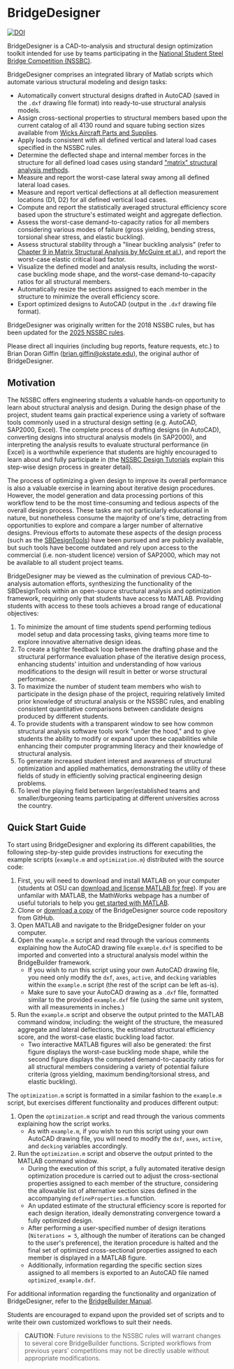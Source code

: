 # BridgeDesigner
[![DOI](https://zenodo.org/badge/DOI/10.5281/zenodo.14261034.svg)](https://doi.org/10.5281/zenodo.14261034)

BridgeDesigner is a CAD-to-analysis and structural design optimization toolkit intended for use by teams participating in the [National Student Steel Bridge Competition (NSSBC)](https://www.aisc.org/education/university-programs/student-steel-bridge-competition).

BridgeDesigner comprises an integrated library of Matlab scripts which automate various structural modeling and design tasks:
- Automatically convert structural designs drafted in AutoCAD (saved in the `.dxf` drawing file format) into ready-to-use structural analysis models.
- Assign cross-sectional properties to structural members based upon the current catalog of all 4130 round and square tubing section sizes available from [Wicks Aircraft Parts and Supplies](https://www.wicksaircraft.com).
- Apply loads consistent with all defined vertical and lateral load cases specified in the NSSBC rules.
- Determine the deflected shape and internal member forces in the structure for all defined load cases using standard ["matrix" structural analysis methods](https://digitalcommons.bucknell.edu/books/7/).
- Measure and report the worst-case lateral sway among all defined lateral load cases.
- Measure and report vertical deflections at all deflection measurement locations (D1, D2) for all defined vertical load cases.
- Compute and report the statistically averaged structural efficiency score based upon the structure's estimated weight and aggregate deflection.
- Assess the worst-case demand-to-capacity ratios for all members considering various modes of failure (gross yielding, bending stress, torsional shear stress, and elastic buckling).
- Assess structural stability through a "linear buckling analysis" (refer to [Chapter 9 in Matrix Structural Analysis by McGuire et al.](https://digitalcommons.bucknell.edu/cgi/viewcontent.cgi?article=1006&context=books)), and report the worst-case elastic critical load factor.
- Visualize the defined model and analysis results, including the worst-case buckling mode shape, and the worst-case demand-to-capacity ratios for all structural members.
- Automatically resize the sections assigned to each member in the structure to minimize the overall efficiency score.
- Export optimized designs to AutoCAD (output in the `.dxf` drawing file format).

BridgeDesigner was originally written for the 2018 NSSBC rules, but has been updated for the [2025 NSSBC rules](https://www.aisc.org/globalassets/aisc/university-programs/ssbc/rules/ssbc-2025-rules.pdf).

Please direct all inquiries (including bug reports, feature requests, etc.) to Brian Doran Giffin ([brian.giffin@okstate.edu](mailto:brian.giffin@okstate.edu)), the original author of BridgeDesigner.

## Motivation

The NSSBC offers engineering students a valuable hands-on opportunity to learn about structural analysis and design. During the design phase of the project, student teams gain practical experience using a variety of software tools commonly used in a structural design setting (e.g. AutoCAD, SAP2000, Excel). The complete process of drafting designs (in AutoCAD), converting designs into structural analysis models (in SAP2000), and interpreting the analysis results to evaluate structural performance (in Excel) is a worthwhile experience that students are highly encouraged to learn about and fully participate in (the [NSSBC Design Tutorials](https://www.youtube.com/playlist?list=PLB_WnIf1Nsmq61g9-NIHmxg3-P95dDye9) explain this step-wise design process in greater detail).

The process of optimizing a given design to improve its overall performance is also a valuable exercise in learning about iterative design procedures. However, the model generation and data processing portions of this workflow tend to be the most time-consuming and tedious aspects of the overall design process. These tasks are not particularly educational in nature, but nonetheless consume the majority of one's time, detracting from opportunities to explore and compare a larger number of alternative designs. Previous efforts to automate these aspects of the design process (such as the [SBDesignTools](https://github.com/bdgiffin/SBDesignTools)) have been pursued and are publicly available, but such tools have become outdated and rely upon access to the commercial (i.e. non-student licence) version of SAP2000, which may not be available to all student project teams.

BridgeDesigner may be viewed as the culmination of previous CAD-to-analysis automation efforts, synthesizing the functionality of the SBDesignTools within an open-source structural analysis and optimization framework, requiring only that students have access to MATLAB. Providing students with access to these tools achieves a broad range of educational objectives:
 1. To minimize the amount of time students spend performing tedious model setup and data processing tasks, giving teams more time to explore innovative alternative design ideas.
 2. To create a tighter feedback loop between the drafting phase and the structural performance evaluation phase of the iterative design process, enhancing students' intuition and understanding of how various modifications to the design will result in better or worse structural performance.
 3. To maximize the number of student team members who wish to participate in the design phase of the project, requiring relatively limited prior knowledge of structural analysis or the NSSBC rules, and enabling consistent quantitative comparisons between candidate designs produced by different students.
 4. To provide students with a transparent window to see how common structural analysis software tools work "under the hood," and to give students the ability to modify or expand upon these capabilities while enhancing their computer programming literacy and their knowledge of structural analysis.
 5. To generate increased student interest and awareness of structural optimization and applied mathematics, demonstrating the utility of these fields of study in efficiently solving practical engineering design problems.
 6. To level the playing field between larger/established teams and smaller/burgeoning teams participating at different universities across the country.

## Quick Start Guide

To start using BridgeDesigner and exploring its different capabilities, the following step-by-step guide provides instructions for executing the example scripts (`example.m` and `optimization.m`) distributed with the source code:
1. First, you will need to download and install MATLAB on your computer (students at OSU can [download and license MATLAB for free](https://ceat.okstate.edu/itservices/software/mathworks-matlab-simulink.html)). If you are unfamilar with MATLAB, the MathWorks webpage has a number of useful tutorials to help you [get started with MATLAB](https://www.mathworks.com/help/matlab/getting-started-with-matlab.html).
2. Clone or [download a copy](https://github.com/bdgiffin/BridgeDesigner/archive/refs/heads/master.zip) of the BridgeDesigner source code repository from GitHub.
3. Open MATLAB and navigate to the BridgeDesigner folder on your computer.
4. Open the `example.m` script and read through the various comments explaining how the AutoCAD drawing file `example.dxf` is specified to be imported and converted into a structural analysis model within the BridgeBuilder framework.
   - If you wish to run this script using your own AutoCAD drawing file, you need only modify the `dxf`, `axes`, `active`, and `decking` variables within the `example.m` script (the rest of the script can be left as-is).
   - Make sure to save your AutoCAD drawing as a `.dxf` file, formatted similar to the provided `example.dxf` file (using the same unit system, with all measurements in inches.) 
5. Run the `example.m` script and observe the output printed to the MATLAB command window, including: the weight of the structure, the measured aggregate and lateral deflections, the estimated structural efficiency score, and the worst-case elastic buckling load factor.
   - Two interactive MATLAB figures will also be generated: the first figure displays the worst-case buckling mode shape, while the second figure displays the computed demand-to-capacity ratios for all structural members considering a variety of potential failure criteria (gross yielding, maximum bending/torsional stress, and elastic buckling).

The `optimization.m` script is formatted in a similar fashion to the `example.m` script, but exercises different functionality and produces different output:
1. Open the `optimization.m` script and read through the various comments explaining how the script works.
   - As with `example.m`, if you wish to run this script using your own AutoCAD drawing file, you will need to modify the `dxf`, `axes`, `active`, and `decking` variables accordingly.
2. Run the `optimization.m` script and observe the output printed to the MATLAB command window.
   - During the execution of this script, a fully automated iterative design optimization procedure is carried out to adjust the cross-sectional properties assigned to each member of the structure, considering the allowable list of alternative section sizes defined in the accompanying `defineProperties.m` function.
   - An updated estimate of the structural efficiency score is reported for each design iteration, ideally demonstrating convergence toward a fully optimized design.
   - After performing a user-specified number of design iterations (`Niterations = 5`, although the number of iterations can be changed to the user's preference), the iteration procedure is halted and the final set of optimized cross-sectional properties assigned to each member is displayed in a MATLAB figure.
   - Additionally, information regarding the specific section sizes assigned to all members is exported to an AutoCAD file named `optimized_example.dxf`.

For additional information regarding the functionality and organization of BridgeDesigner, refer to the [BridgeBuilder Manual](docs/BridgeBuilder_Manual.pdf).

Students are encouraged to expand upon the provided set of scripts and to write their own customized workflows to suit their needs.

> **CAUTION**: Future revisions to the NSSBC rules will warrant changes to several core BridgeBuilder functions. Scripted workflows from previous years' competitions may not be directly usable without appropriate modifications.
